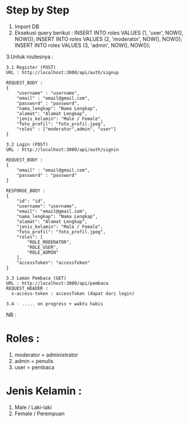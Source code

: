 # Step by Step 
1. Import DB
2. Eksekusi query berikut :
  INSERT INTO roles VALUES (1, 'user', NOW(), NOW());
  INSERT INTO roles VALUES (2, 'moderator', NOW(), NOW());
  INSERT INTO roles VALUES (3, 'admin', NOW(), NOW());

3.Untuk routesnya :
    
    3.1 Register (POST)
    URL : http://localhost:3000/api/auth/signup
    
    REQUEST_BODY :
    {
        "username" : "username",
        "email" : "email@gmail.com",
        "password" : "password",
        "nama_lengkap": "Nama Lengkap",
        "alamat": "Alamat Lengkap",
        "jenis_kelamin": "Male / Female",
        "foto_profil": "foto_profil.jpeg",
        "roles" : ["moderator",admin", "user"]
    }

    3.2 Login (POST)
    URL : http://localhost:3000/api/auth/signin

    REQUEST_BODY :
    {
        "email" : "email@gmail.com",
        "password" : "password"
    }

    RESPONSE_BODY :
    {
        "id": "id",
        "username": "username",
        "email": "email@gmail.com",
        "nama_lengkap": "Nama Lengkap",
        "alamat": "Alamat Lengkap",
        "jenis_kelamin": "Male / Female",
        "foto_profil": "foto_profil.jpeg",
        "roles": [
            "ROLE_MODERATOR",
            "ROLE_USER",
            "ROLE_ADMIN"
        ],
        "accessToken": "accessToken"
    }
    
    3.3 Laman Pembaca (GET)
    URL : http://localhost:3000/api/pembaca
    REQUEST_HEADER :
      x-access-token : accessToken (dapat dari login)
      
    3.4 - ..... on progress + waktu habis 


NB : 
# Roles :
  1. moderator = administrator
  2. admin = penulis
  3. user = pembaca
# Jenis Kelamin :
  1. Male / Laki-laki
  2. Female / Perempuan
